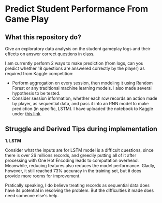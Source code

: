 # Predict Student Performance From Game Play

## What this repository do?

Give an exploratory data analysis on the student gameplay logs and their effects on answer correct questions in class.

I am currently perform 2 ways to make prediction (from logs, can you predict whether 18 questions are answered correctly by the player) as required from Kaggle competition:

- Perform aggregation on every session, then modeling it using Random Forest or any traditional machine learning models. I also made several hypothesis to be tested.
- Consider session information, whether each row records an action made by player, as sequential data, and pass it into an RNN model to make prediction (in specific, LSTM). I have uploaded the notebook to Kaggle under [this link](https://www.kaggle.com/code/dungdore1312/session-info-as-sequence-use-lstm-to-predict).

## Struggle and Derived Tips during implementation

**1. LSTM**

Consider what the inputs are for LSTM model is a difficult questions, since there is over 26 millions records, and greedily putting all of it after processing with One Hot Encoding leads to computation overhead. Meanwhile, reducing features also reduces the model performance. Gladly, however, it still reached 73% accuracy in the training set, but it does provide more rooms for improvement.

Pratically speaking, I do believe treating records as sequential data does have its potential in resolving the problem. But the difficulties it made does need someone else's help.
